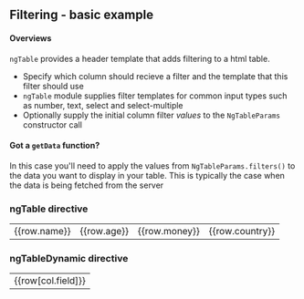 ---
---

<html lang="en">

<head>
<meta name="viewport" content="width=device-width, initial-scale=1">

<link rel="stylesheet" href="https://cdn.rawgit.com/esvit/ng-table/v1.0.0/dist/ng-table.min.css">
<link rel="stylesheet" href="//maxcdn.bootstrapcdn.com/bootstrap/3.3.4/css/bootstrap.min.css">

<script src="//cdnjs.cloudflare.com/ajax/libs/angular.js/1.4.2/angular.js"></script>
<script src="https://rawgit.com/esvit/ng-table/master/dist/ng-table.min.js"></script>
</head>
<body>
<script>

(function() {
  "use strict";

  var app = angular.module("myApp", ["ngTable", "ngTableDemos"]);

  app.controller("demoController", demoController);
  
  demoController.$inject = ["NgTableParams", "ngTableSimpleMediumList", "ngTableDemoCountries"];
  
  function demoController(NgTableParams, simpleList, countries) {
    this.countries = countries;
    this.tableParams = new NgTableParams({
      // initial filter
      filter: { name: "T" } 
    }, {
      dataset: simpleList
    });
  }
  
  
  app.controller("dynamicDemoController", dynamicDemoController);
  
  dynamicDemoController.$inject = ["NgTableParams", "ngTableSimpleMediumList", "ngTableDemoCountries"];
  
  function dynamicDemoController(NgTableParams, simpleList, countries) {
    this.cols = [
      { field: "name", title: "Name", filter: { name: "text" }, show: true },
      { field: "age", title: "Age", filter: { age: "number" }, show: true },
      { field: "money", title: "Money", show: true },
      { field: "country", title: "Country", filter: { country: "select" }, filterData: countries, show: true }
    ];
    
    this.tableParams = new NgTableParams({
      // initial filter
      filter: { country: "Ecuador" } 
    }, {
      dataset: simpleList
    });
  }
})();

(function() {
  "use strict";

  angular.module("myApp").run(setRunPhaseDefaults);
  setRunPhaseDefaults.$inject = ["ngTableDefaults"];

  function setRunPhaseDefaults(ngTableDefaults) {
    ngTableDefaults.params.count = 5;
    ngTableDefaults.settings.counts = [];
  }
})();

</script>


<div ng-app="myApp" class="container-fluid">
  <div class="row">
    <div class="col-xs-12">
      <h2 class="page-header">Filtering - basic example</h2>
      <div class="row">
        <div class="col-md-6">
          <div class="bs-callout bs-callout-info">
            <h4>Overviews</h4>
            <p><code>ngTable</code> provides a header template that adds filtering to a html table.</p>
            <ul>
              <li>Specify which column should recieve a filter and the template that this filter should use</li>
              <li><code>ngTable</code> module supplies filter templates for common input types such as number, text, select and select-multiple</li>
              <li>Optionally supply the initial column filter <em>values</em> to the <code>NgTableParams</code> constructor call</li>
            </ul>
          </div>
        </div>
        <div class="col-md-6">
          <div class="bs-callout bs-callout-warning">
            <h4>Got a <code>getData</code> function?</h4>
            <p>In this case you'll need to apply the values from <code>NgTableParams.filters()</code> to the data you want to display in your table. This is typically the case when the data is being fetched from the server</p>
          </div>
        </div>
      </div>
    </div>
  </div>
  <div class="row">
    <div class="col-md-6" ng-controller="demoController as demo">
      <h3>ngTable directive</h3>
      <table ng-table="demo.tableParams" class="table table-condensed table-bordered table-striped">
        <tr ng-repeat="row in $data">
          <td data-title="'Name'" filter="{name: 'text'}">{{row.name}}</td>
          <td data-title="'Age'" filter="{age: 'number'}">{{row.age}}</td>
          <td data-title="'Money'">{{row.money}}</td>
          <td data-title="'Country'" filter="{ country: 'select'}" filter-data="demo.countries">{{row.country}}</td>
        </tr>
      </table>
    </div>
    <div class="col-md-6" ng-controller="dynamicDemoController as demo">
      <h3>ngTableDynamic directive</h3>
      <table ng-table-dynamic="demo.tableParams with demo.cols" class="table table-condensed table-bordered table-striped">
        <tr ng-repeat="row in $data">
          <td ng-repeat="col in $columns">{{row[col.field]}}</td>
        </tr>
      </table>
    </div>
  </div>
</div>

</body>
</html>
